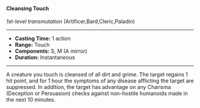 #### Cleansing Touch
*1st-level transmutation* (Artificer,Bard,Cleric,Paladin)
___
- **Casting Time:** 1 action
- **Range:** Touch
- **Components:** S, M (A mirror)
- **Duration:** Instantaneous
---
A creature you touch is cleansed of all dirt and
grime. The target regains 1 hit point, and for 1 hour
the symptoms of any disease afflicting the target are
suppressed. In addition, the target has advantage on
any Charisma (Deception or Persuasion) checks
against non-hostile humanoids made in the next 10
minutes.
